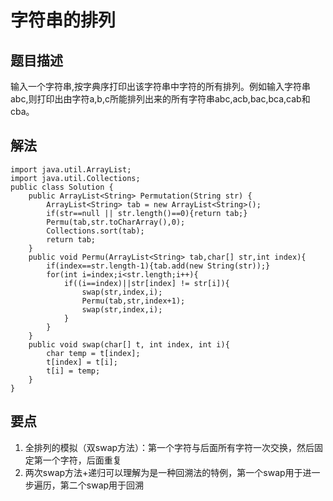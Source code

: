 # 字符串的排列

## 题目描述
输入一个字符串,按字典序打印出该字符串中字符的所有排列。例如输入字符串abc,则打印出由字符a,b,c所能排列出来的所有字符串abc,acb,bac,bca,cab和cba。

## 解法

    import java.util.ArrayList;
    import java.util.Collections;
    public class Solution {
        public ArrayList<String> Permutation(String str) {
            ArrayList<String> tab = new ArrayList<String>();
            if(str==null || str.length()==0){return tab;}
            Permu(tab,str.toCharArray(),0);
            Collections.sort(tab);
            return tab;
        }
        public void Permu(ArrayList<String> tab,char[] str,int index){
            if(index==str.length-1){tab.add(new String(str));}
            for(int i=index;i<str.length;i++){
                if((i==index)||str[index] != str[i]){
                    swap(str,index,i);
                    Permu(tab,str,index+1);
                    swap(str,index,i);
                }
            }
        }
        public void swap(char[] t, int index, int i){
            char temp = t[index];
            t[index] = t[i];
            t[i] = temp;
        }
    }
    
## 要点
1. 全排列的模拟（双swap方法）：第一个字符与后面所有字符一次交换，然后固定第一个字符，后面重复  
2. 两次swap方法+递归可以理解为是一种回溯法的特例，第一个swap用于进一步遍历，第二个swap用于回溯
